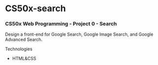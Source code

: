 # CS50x-search

### CS50x Web Programming - Project 0 - Search

Design a front-end for Google Search, Google Image Search, and Google Advanced Search.

Technologies
- HTML&CSS
